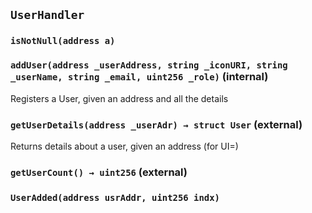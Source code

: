 ## `UserHandler`





### `isNotNull(address a)`






### `addUser(address _userAddress, string _iconURI, string _userName, string _email, uint256 _role)` (internal)



Registers a User, given an address and all the details


### `getUserDetails(address _userAdr) → struct User` (external)



Returns details about a user, given an address (for UI=)


### `getUserCount() → uint256` (external)






### `UserAdded(address usrAddr, uint256 indx)`







